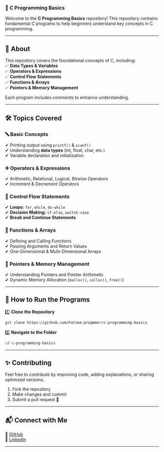 ### 📌 **C Programming Basics**  

Welcome to the **C Programming Basics** repository! This repository contains fundamental C programs to help beginners understand key concepts in C programming.  

---

## 📖 **About**  
This repository covers the foundational concepts of C, including:  
✅ **Data Types & Variables**  
✅ **Operators & Expressions**  
✅ **Control Flow Statements**  
✅ **Functions & Arrays**  
✅ **Pointers & Memory Management**  

Each program includes comments to enhance understanding.  

---

## 🛠 **Topics Covered**  

### 🔤 **Basic Concepts**  
✔ Printing output using `printf()` & `scanf()`  
✔ Understanding **data types** (int, float, char, etc.)  
✔ Variable declaration and initialization  

### ➕ **Operators & Expressions**  
✔ Arithmetic, Relational, Logical, Bitwise Operators  
✔ Increment & Decrement Operators  

### 🔄 **Control Flow Statements**  
✔ **Loops:** `for`, `while`, `do-while`  
✔ **Decision Making:** `if-else`, `switch-case`  
✔ **Break and Continue Statements**  

### 📌 **Functions & Arrays**  
✔ Defining and Calling Functions  
✔ Passing Arguments and Return Values  
✔ One-Dimensional & Multi-Dimensional Arrays  

### 🎯 **Pointers & Memory Management**  
✔ Understanding Pointers and Pointer Arithmetic  
✔ Dynamic Memory Allocation (`malloc()`, `calloc()`, `free()`)  

---

## 🚀 **How to Run the Programs**  

1️⃣ **Clone the Repository**  
```sh
git clone https://github.com/Fatima-progmmer/c-programming-basics
```

2️⃣ **Navigate to the Folder**  
```sh
cd c-programming-basics
```
---

## ✨ **Contributing**  
Feel free to contribute by improving code, adding explanations, or sharing optimized versions.  

1. Fork the repository  
2. Make changes and commit  
3. Submit a pull request 🚀  

---

## 📬 **Connect with Me**  
🔗 [GitHub](https://github.com/Fatima-progmmer)  
🔗 [LinkedIn](https://www.linkedin.com/in/tanzeela-fatima-47861b2b7/)  

---
